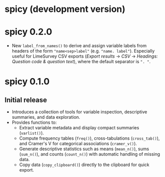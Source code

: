 # spicy (development version)

# spicy 0.2.0

* New `label_from_names()` to derive and assign variable labels from headers of the form `"name<sep>label"` (e.g. `"name. label"`).
  Especially useful for LimeSurvey CSV exports (*Export results* → *CSV* → *Headings: Question code & question text*), where the default separator is `". "`.

# spicy 0.1.0

## Initial release

* Introduces a collection of tools for variable inspection, descriptive summaries, and data exploration.
* Provides functions to:
  - Extract variable metadata and display compact summaries (`varlist()`).
  - Compute frequency tables (`freq()`), cross-tabulations (`cross_tab()`), and Cramer's V for categorical associations (`cramer_v()`).
  - Generate descriptive statistics such as means (`mean_n()`), sums (`sum_n()`), and counts (`count_n()`) with automatic handling of missing data.
  - Copy data (`copy_clipboard()`) directly to the clipboard for quick export.
